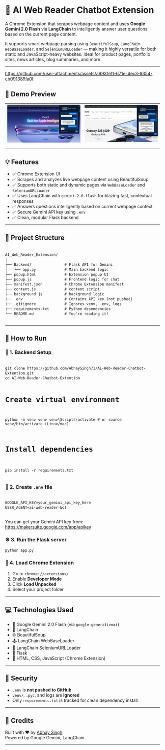   <h1>🧠 AI Web Reader Chatbot Extension</h1>
  <p>
  A Chrome Extension that scrapes webpage content and uses <strong>Google Gemini 2.0 Flash</strong> via <strong>LangChain</strong> to intelligently answer user questions based on the current page content.
</p>

<p>
  It supports smart webpage parsing using <code>BeautifulSoup</code>, <code>LangChain WebBaseLoader</code>, and <code>SeleniumURLLoader</code> — making it highly versatile for both static and JavaScript-heavy websites. Ideal for product pages, portfolio sites, news articles, blog summaries, and more.
</p>

  <hr>


https://github.com/user-attachments/assets/a9931e11-671e-4ec3-9354-cb091389fa0f


  <h2>📸 Demo Preview</h2>
  
  | ![Screenshot 1](assets/photo1.png) | ![Screenshot 2](assets/photo2.png) | 
  |---------------------------------|---------------------------------|  
  <hr>

  <h2>💡 Features</h2>
<ul>
  <li>✅ Chrome Extension UI</li>
  <li>✅ Scrapes and analyzes live webpage content using BeautifulSoup</li>
  <li>✅ Supports both static and dynamic pages via <code>WebBaseLoader</code> and <code>SeleniumURLLoader</code></li>
  <li>✅ Uses LangChain with <code>gemini-2.0-flash</code> for blazing fast, contextual responses</li>
  <li>✅ Answers questions intelligently based on current webpage context</li>
  <li>✅ Secure Gemini API key using <code>.env</code></li>
  <li>✅ Clean, modular Flask backend</li>
</ul>

  <hr>

  <h2>📁 Project Structure</h2>
  <pre><code>
AI_Web_Reader_Extension/
│
├── Backend/               # Flask API for Gemini
│   └── app.py             # Main backend logic
├── popup.html             # Extension popup UI
├── popup.js               # Frontend logic for chat
├── manifest.json          # Chrome Extension manifest
├── content.js             # content script
├── background.js          # background logic
├── .env                   # Contains API key (not pushed)
├── .gitignore             # Ignores venv, .env, logs
├── requirements.txt       # Python dependencies
└── README.md              # You're reading it!
  </code></pre>

  <hr>

  <h2>🚀 How to Run</h2>

  <h3>🧪 1. Backend Setup</h3>
  <pre><code>
git clone https://github.com/AbhaySingh71/AI-Web-Reader-Chatbot-Extention.git
cd AI-Web-Reader-Chatbot-Extention

# Create virtual environment
python -m venv venv
venv\Scripts\activate  # or source venv/bin/activate (Linux/mac)

# Install dependencies
pip install -r requirements.txt
  </code></pre>

  <h3>🔑 2. Create <code>.env</code> file</h3>
  <pre><code>
GOOGLE_API_KEY=your_gemini_api_key_here
USER_AGENT=ai-web-reader-bot
  </code></pre>

  <p>You can get your Gemini API key from: <a href="https://makersuite.google.com/app/apikey" target="_blank">https://makersuite.google.com/app/apikey</a></p>

  <h3>⚙️ 3. Run the Flask server</h3>
  <pre><code>python app.py</code></pre>

  <h3>🧩 4. Load Chrome Extension</h3>
  <ol>
    <li>Go to <code>chrome://extensions/</code></li>
    <li>Enable <strong>Developer Mode</strong></li>
    <li>Click <strong>Load Unpacked</strong></li>
    <li>Select your project folder</li>
  </ol>

  <hr>

  <h2>💻 Technologies Used</h2>
  <ul>
  <li>🧠 Google Gemini 2.0 Flash (via <code>google-generativeai</code>)</li>
  <li>🔗 LangChain</li>
  <li>🌐 BeautifulSoup</li>
  <li>🕹️ LangChain WebBaseLoader</li>
  <li>📸 LangChain SeleniumURLLoader</li>
  <li>🧪 Flask</li>
  <li>🎨 HTML, CSS, JavaScript (Chrome Extension)</li>
</ul>

  <hr>

  <h2>🔐 Security</h2>
  <ul>
    <li><code>.env</code> is <strong>not pushed to GitHub</strong></li>
    <li><code>venv/</code>, <code>.pyc</code>, and logs are <strong>ignored</strong></li>
    <li>Only <code>requirements.txt</code> is tracked for clean dependency install</li>
  </ul>

  <hr>

  <h2>📣 Credits</h2>
<p>
  Built with ❤️ by <a href="https://github.com/AbhaySingh71" target="_blank">Abhay Singh</a><br>
  Powered by Google Gemini, LangChain
</p>
  <hr>
</body>
</html>
